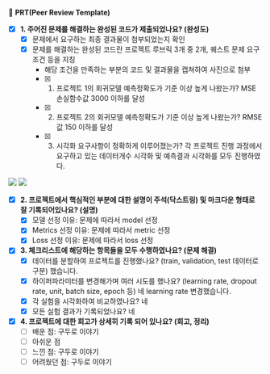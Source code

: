 🔑 **PRT(Peer Review Template)**

- [x]  **1. 주어진 문제를 해결하는 완성된 코드가 제출되었나요? (완성도)**
    - [x] 문제에서 요구하는 최종 결과물이 첨부되었는지 확인
    - [x] 문제를 해결하는 완성된 코드란 프로젝트 루브릭 3개 중 2개, 퀘스트 문제 요구조건 등을 지칭
        - 해당 조건을 만족하는 부분의 코드 및 결과물을 캡쳐하여 사진으로 첨부
        - [x] 1. 프로젝트 1의 회귀모델 예측정확도가 기준 이상 높게 나왔는가?	MSE 손실함수값 3000 이하를 달성
        - [x] 2. 프로젝트 2의 회귀모델 예측정확도가 기준 이상 높게 나왔는가?	RMSE 값 150 이하를 달성
        - [x] 3. 시각화 요구사항이 정확하게 이루어졌는가?	각 프로젝트 진행 과정에서 요구하고 있는 데이터개수 시각화 및 예측결과 시각화를 모두 진행하였다.

![](/static/Screenshot%202024-05-22%20at%206.11.25 PM.png)
![](/static/Screenshot%202024-05-22%20at%206.11.40 PM.png)

- [x]  **2. 프로젝트에서 핵심적인 부분에 대한 설명이 주석(닥스트링) 및 마크다운 형태로 잘 기록되어있나요? (설명)**
    - [x]  모델 선정 이유: 문제에 따라서 model 선정
    - [x]  Metrics 선정 이유: 문제에 따라서 metric 선정
    - [x]  Loss 선정 이유: 문제에 따라서 loss 선정

- [x]  **3. 체크리스트에 해당하는 항목들을 모두 수행하였나요? (문제 해결)**
    - [x]  데이터를 분할하여 프로젝트를 진행했나요? (train, validation, test 데이터로 구분) 했습니다.
    - [x]  하이퍼파라미터를 변경해가며 여러 시도를 했나요? (learning rate, dropout rate, unit, batch size, epoch 등) 네 learning rate 변경했습니다.
    - [x]  각 실험을 시각화하여 비교하였나요? 네
    - [x]  모든 실험 결과가 기록되었나요? 네

- [x]  **4. 프로젝트에 대한 회고가 상세히 기록 되어 있나요? (회고, 정리)**
    - [ ]  배운 점: 구두로 이야기
    - [ ]  아쉬운 점
    - [ ]  느낀 점: 구두로 이야기
    - [ ]  어려웠던 점: 구두로 이야기
